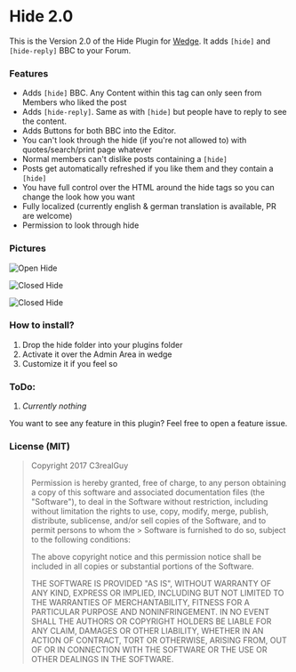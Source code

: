 # Hide 2.0

This is the Version 2.0 of the Hide Plugin for [Wedge](http://github.com/wedge/wedge). It adds `[hide]` and `[hide-reply]` BBC to your Forum.

### Features
* Adds `[hide]` BBC. Any Content within this tag can only seen from Members who liked the post
* Adds `[hide-reply]`. Same as with `[hide]` but people have to reply to see the content.
* Adds Buttons for both BBC into the Editor.
* You can't look through the hide (if you're not allowed to) with quotes/search/print page whatever
* Normal members can't dislike posts containing a `[hide]`
* Posts get automatically refreshed if you like them and they contain a `[hide]`
* You have full control over the HTML around the hide tags so you can change the look how you want
* Fully localized (currently english & german translation is available, PR are welcome)
* Permission to look through hide

### Pictures

![Open Hide](https://raw.githubusercontent.com/C3realGuy/Wedge-Hide/master/pictures/hide_open.png)

![Closed Hide](https://raw.githubusercontent.com/C3realGuy/Wedge-Hide/master/pictures/hide_closed.png)

![Closed Hide](https://raw.githubusercontent.com/C3realGuy/Wedge-Hide/master/pictures/plugin_settings.png)


### How to install?
1. Drop the hide folder into your plugins folder
2. Activate it over the Admin Area in wedge
3. Customize it if you feel so

### ToDo:
1. _Currently nothing_

You want to see any feature in this plugin? Feel free to open a feature issue.

### License (MIT)

> Copyright 2017 C3realGuy
>
> Permission is hereby granted, free of charge, to any person obtaining a copy of this software and associated documentation files (the "Software"), to deal in the Software without restriction, including without limitation the rights to use, copy, modify, merge, publish, distribute, sublicense, and/or sell copies of the Software, and to permit persons to whom the > Software is furnished to do so, subject to the following conditions:
>
> The above copyright notice and this permission notice shall be included in all copies or substantial portions of the Software.
>
> THE SOFTWARE IS PROVIDED "AS IS", WITHOUT WARRANTY OF ANY KIND, EXPRESS OR IMPLIED, INCLUDING BUT NOT LIMITED TO THE WARRANTIES OF MERCHANTABILITY, FITNESS FOR A PARTICULAR PURPOSE AND NONINFRINGEMENT. IN NO EVENT SHALL THE AUTHORS OR COPYRIGHT HOLDERS BE LIABLE FOR ANY CLAIM, DAMAGES OR OTHER LIABILITY, WHETHER IN AN ACTION OF CONTRACT, TORT OR OTHERWISE, ARISING FROM, OUT OF OR IN CONNECTION WITH THE SOFTWARE OR THE USE OR OTHER DEALINGS IN THE SOFTWARE.
